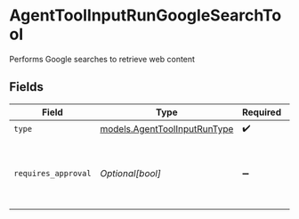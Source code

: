 # AgentToolInputRunGoogleSearchTool

Performs Google searches to retrieve web content


## Fields

| Field                                                              | Type                                                               | Required                                                           | Description                                                        |
| ------------------------------------------------------------------ | ------------------------------------------------------------------ | ------------------------------------------------------------------ | ------------------------------------------------------------------ |
| `type`                                                             | [models.AgentToolInputRunType](../models/agenttoolinputruntype.md) | :heavy_check_mark:                                                 | N/A                                                                |
| `requires_approval`                                                | *Optional[bool]*                                                   | :heavy_minus_sign:                                                 | Whether this tool requires approval before execution               |